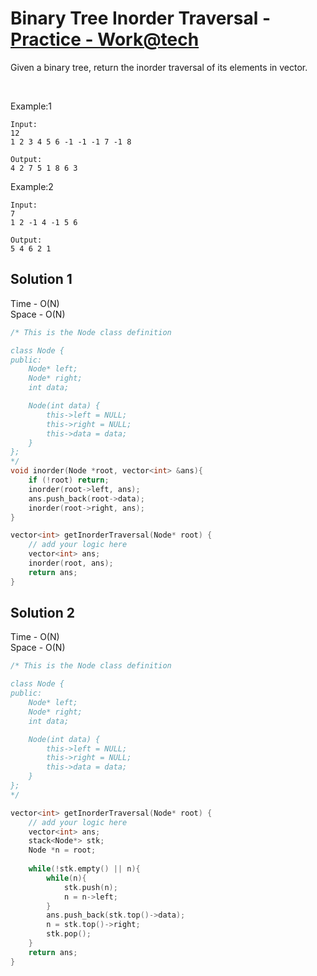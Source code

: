 # Binary Tree Inorder Traversal - [Practice - Work@tech](https://workat.tech/problem-solving/practice/binary-tree-inorder-traversal)

Given a binary tree, return the inorder traversal of its elements in vector.

<br>


Example:1
```
Input: 
12
1 2 3 4 5 6 -1 -1 -1 7 -1 8

Output: 
4 2 7 5 1 8 6 3

```
Example:2
```
Input: 
7
1 2 -1 4 -1 5 6

Output: 
5 4 6 2 1
```

## Solution 1  

Time - O(N)<br>
Space - O(N)

```cpp
/* This is the Node class definition

class Node {
public:
    Node* left;
    Node* right;
    int data;

    Node(int data) {
        this->left = NULL;
        this->right = NULL;
        this->data = data;
    }
};
*/
void inorder(Node *root, vector<int> &ans){
	if (!root) return;
	inorder(root->left, ans);
	ans.push_back(root->data);
	inorder(root->right, ans);	
}

vector<int> getInorderTraversal(Node* root) {
    // add your logic here
	vector<int> ans;
	inorder(root, ans);
	return ans;
}
```

## Solution 2 

Time - O(N)<br>
Space - O(N)

```cpp
/* This is the Node class definition

class Node {
public:
    Node* left;
    Node* right;
    int data;

    Node(int data) {
        this->left = NULL;
        this->right = NULL;
        this->data = data;
    }
};
*/

vector<int> getInorderTraversal(Node* root) {
    // add your logic here
	vector<int> ans;
	stack<Node*> stk;
	Node *n = root;
	
	while(!stk.empty() || n){
		while(n){
			stk.push(n);
			n = n->left;
		}
		ans.push_back(stk.top()->data);
		n = stk.top()->right;
		stk.pop();			
	}
	return ans;
}
```